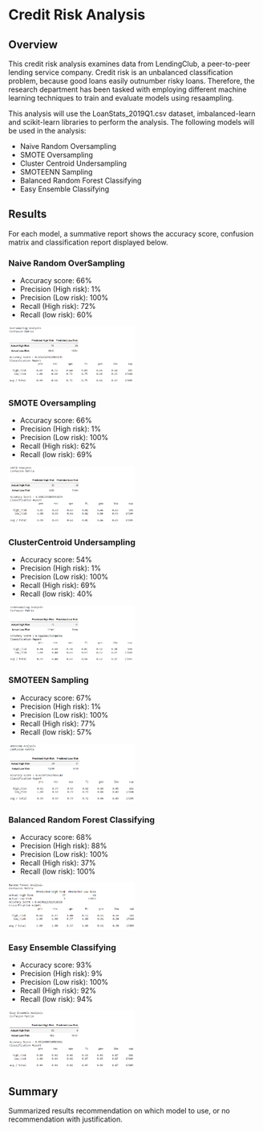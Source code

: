 # Credit Risk Analysis

## Overview
This credit risk analysis examines data from LendingClub, a peer-to-peer lending service company. Credit risk is an unbalanced classification problem, because good loans easily outnumber risky loans. Therefore, the research department has been tasked with employing different machine learning techniques to train and evaluate models using resaampling.

This analysis will use the LoanStats_2019Q1.csv dataset, imbalanced-learn and scikit-learn libraries to perform the analysis. The following models will be used in the analysis:
* Naive Random Oversampling
* SMOTE Oversampling
* Cluster Centroid Undersampling
* SMOTEENN Sampling
* Balanced Random Forest Classifying
* Easy Ensemble Classifying

## Results
For each model, a summative report shows the accuracy score, confusion matrix and classification report displayed below.

### Naive Random OverSampling
* Accuracy score: 66%
* Precision (High risk): 1%
* Precision (Low risk): 100%
* Recall (High risk): 72%
* Recall (low risk): 60%

<img src="images/random_oversampling_report.png" width="50%" height="20%">

### SMOTE Oversampling
* Accuracy score: 66%
* Precision (High risk): 1%
* Precision (Low risk): 100%
* Recall (High risk): 62%
* Recall (low risk): 69%

<img src="images/smote_oversampling_report.png" width="50%" height="30%">

### ClusterCentroid Undersampling
* Accuracy score: 54%
* Precision (High risk): 1%
* Precision (Low risk): 100%
* Recall (High risk): 69%
* Recall (low risk): 40%

<img src="images/clustercentroid_undersampling_report.png" width="50%" height="30%">

### SMOTEEN Sampling
* Accuracy score: 67%
* Precision (High risk): 1%
* Precision (Low risk): 100%
* Recall (High risk): 77%
* Recall (low risk): 57%

<img src="images/smoteen_report.png" width="50%" height="30%">

### Balanced Random Forest Classifying
* Accuracy score: 68%
* Precision (High risk): 88%
* Precision (Low risk): 100%
* Recall (High risk): 37%
* Recall (low risk): 100%

<img src="images/random_forest_classifier_report.png" width="50%" height="30%">

### Easy Ensemble Classifying
* Accuracy score: 93%
* Precision (High risk): 9%
* Precision (Low risk): 100%
* Recall (High risk): 92%
* Recall (low risk): 94%

<img src="images/easy_ensemble_classifier_report.png" width="50%" height="30%">

## Summary
Summarized results
recommendation on which model to use, or no recommendation with justification.
